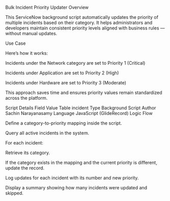 Bulk Incident Priority Updater
Overview

This ServiceNow background script automatically updates the priority of multiple incidents based on their category.
It helps administrators and developers maintain consistent priority levels aligned with business rules — without manual updates.

Use Case

Here’s how it works:

Incidents under the Network category are set to Priority 1 (Critical)

Incidents under Application are set to Priority 2 (High)

Incidents under Hardware are set to Priority 3 (Moderate)

This approach saves time and ensures priority values remain standardized across the platform.

Script Details
Field	Value
Table	incident
Type	Background Script
Author	Sachin Narayanasamy
Language	JavaScript (GlideRecord)
Logic Flow

Define a category-to-priority mapping inside the script.

Query all active incidents in the system.

For each incident:

Retrieve its category.

If the category exists in the mapping and the current priority is different, update the record.

Log updates for each incident with its number and new priority.

Display a summary showing how many incidents were updated and skipped.

